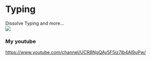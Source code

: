 # Typing
Dissolve Typing and more...<br>
[![](http://img.youtube.com/vi/MfC3l3NzF-4/0.jpg)](http://www.youtube.com/watch?v=MfC3l3NzF-4 "")<br>
### My youtube
https://www.youtube.com/channel/UCR8NgQAy5F5iz7lb4AI9uPw/
